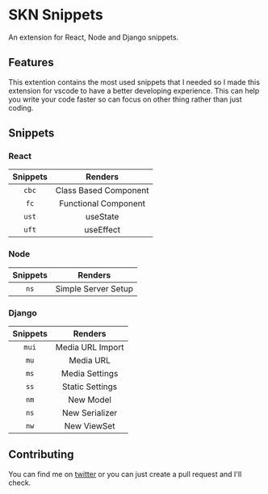 # SKN Snippets
An extension for React, Node and Django snippets.

## Features
This extention contains the most used snippets that I needed so I made this extension for vscode to have a better developing experience. This can help you write your code faster so can focus on other thing rather than just coding.

## Snippets
### React
|Snippets|Renders|
|:-:|:-:|
|`cbc`|Class Based Component|
|`fc`|Functional Component|
|`ust`|useState|
|`uft`|useEffect|

### Node
|Snippets|Renders|
|:-:|:-:|
|`ns`|Simple Server Setup|

### Django
|Snippets|Renders|
|:-:|:-:|
|`mui`|Media URL Import|
|`mu`|Media URL|
|`ms`|Media Settings|
|`ss`|Static Settings|
|`nm`|New Model|
|`ns`|New Serializer|
|`nw`|New ViewSet|

## Contributing
You can find me on [twitter](https://twitter.com/shywn_mrk) or you can just create a pull request and I'll check.
